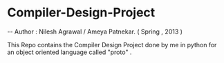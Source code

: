 Compiler-Design-Project
=======================

-- Author : Nilesh Agrawal / Ameya Patnekar. ( Spring , 2013 ) 

This Repo contains the Compiler Design Project done by me in python for an object oriented language called "proto" .


